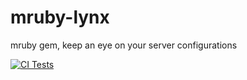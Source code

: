 # mruby-lynx
mruby gem, keep an eye on your server configurations

[![CI Tests](https://github.com/NekomimiRouter/mruby-lynx/actions/workflows/test.yml/badge.svg)](https://github.com/NekomimiRouter/mruby-lynx/actions/workflows/test.yml)
